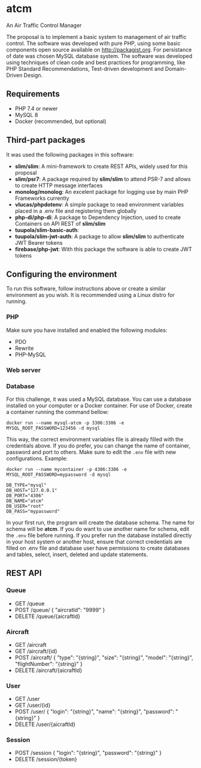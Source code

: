 # atcm
An Air Traffic Control Manager

The proposal is to implement a basic system to management of air traffic control. The software was developed with pure PHP, using some basic components open source available on http://packagist.org. For persistance of date was chosen MySQL database system. The software was developed
using techniques of clean code and best practices for programming, like PHP Standard Recommendations, Test-driven development and Domain-Driven Design.

## Requirements

* PHP 7.4 or newer
* MySQL 8
* Docker (recommended, but optional)

## Third-part packages

It was used the following packages in this software:
* **slim/slim**: A mini-framework to create REST APIs, widely used for this proposal 
* **slim/psr7**: A package required by **slim/slim** to attend PSR-7 and allows to create HTTP message interfaces
* **monolog/monolog**: An excelent package for logging use by main PHP Frameworks currently
* **vlucas/phpdotenv**: A simple package to read environment variables placed in a .env file and registering them globally
* **php-di/php-di**: A package to Dependency Injection, used to create Containers on API REST of **slim/slim**
* **tuupola/slim-basic-auth**:
* **tuupola/slim-jwt-auth**: A package to allow **slim/slim** to authenticate JWT Bearer tokens
* **firebase/php-jwt**: With this package the software is able to create JWT tokens

## Configuring the environment

To run this software, follow instructions above or create a similar environment as you wish. It is recommended using a Linux distro for running.
### PHP
Make sure you have installed and enabled the following modules:
* PDO
* Rewrite
* PHP-MySQL
### Web server

### Database

For this challenge, it was used a MySQL database. You can use a database installed on your computer or a Docker container. For use of Docker, create a container running the command bellow:

`docker run --name mysql-atcm -p 3306:3306 -e MYSQL_ROOT_PASSWORD=123456 -d mysql`

This way, the correct environment variables file is already filled with the credentials above. If you do prefer, you can change the name of container, password and port to others. Make sure to edit the `.env` file with new configurations. Example:

`docker run --name mycontainer -p 4306:3306 -e MYSQL_ROOT_PASSWORD=mypassword -d mysql`

```
DB_TYPE="mysql"
DB_HOST="127.0.0.1"
DB_PORT="4306"
DB_NAME="atcm"
DB_USER="root"
DB_PASS="mypassword"
```

In your first run, the program will create the database schema. The name for schema will be **atcm**. If you do want to use another name for schema, edit the `.env` file before running. If you prefer run the database installed directly in your host system or another host, ensure that correct credentials are filled on .env file and database user have permissions to create databases and tables, select, insert, deleted and update statements.

## REST API

### Queue

* GET /queue
* POST /queue/
    {
        "aircratId": "9999"
    }
* DELETE /queue/{aicraftId}

### Aircraft

* GET /aircraft
* GET /aircraft/{id}
* POST /aircraft/
    {
        "type": "{string}",
        "size": "{string}",
        "model": "{string}",
        "flightNumber": "{string}"
    }
* DELETE /aircraft/{aicraftId}

### User

* GET /user
* GET /user/{id}
* POST /user/
    {
        "login": "{string}",
        "name": "{string}",
        "password": "{string}"
    }
* DELETE /user/{aicraftId}

### Session
* POST /session
{
    "login": "{string}",
    "password": "{string}"
}
* DELETE /session/{token}

